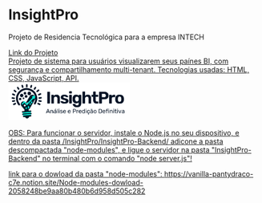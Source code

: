 # InsightPro
Projeto de Residencia Tecnológica para a empresa INTECH
<div>   
  <a href="https://mickeiascharles.github.io/InsightPro/">
    Link do Projeto
</div>
Projeto de sistema para usuários visualizarem seus paínes BI, com segurança e compartilhamento multi-tenant.
Tecnologias usadas: HTML, CSS, JavaScript, API.

<div>  
  <img height="75cm" src="logo.png"/>
</div>

OBS: Para funcionar o servidor, instale o Node.js no seu dispositivo, e dentro da pasta /InsightPro/InsightPro-Backend/ adicone a pasta descompactada "node-modules", e ligue o servidor na pasta "InsightPro-Backend" no terminal com o comando "node server.js"!

link para o dowload da pasta "node-modules": https://vanilla-pantydraco-c7e.notion.site/Node-modules-dowload-2058248be9aa80b480b6d958d505c282 
